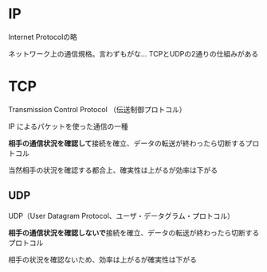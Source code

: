 # IP
Internet Protocolの略

ネットワーク上の通信規格。言わずもがな…
TCPとUDPの2通りの仕組みがある

# TCP

Transmission Control Protocol （伝送制御プロトコル）

IP によるパケットを使った通信の一種

**相手の通信状況を確認して**接続を確立、データの転送が終わったら切断するプロトコル

当然相手の状況を確認する都合上、確実性は上がるが効率は下がる

## UDP

UDP（User Datagram Protocol、ユーザ・データグラム・プロトコル）

**相手の通信状況を確認しないで**接続を確立、データの転送が終わったら切断するプロトコル

相手の状況を確認ないため、効率は上がるが確実性は下がる
